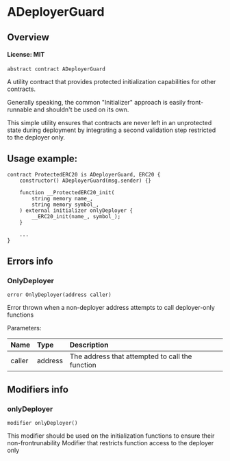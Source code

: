 # ADeployerGuard

## Overview

#### License: MIT

```solidity
abstract contract ADeployerGuard
```

A utility contract that provides protected initialization capabilities for other contracts.

Generally speaking, the common "Initializer" approach is easily front-runnable and shouldn't be used on its own.

This simple utility ensures that contracts are never left in an unprotected state during deployment by
integrating a second validation step restricted to the deployer only.

## Usage example:

```
contract ProtectedERC20 is ADeployerGuard, ERC20 {
    constructor() ADeployerGuard(msg.sender) {}

    function __ProtectedERC20_init(
        string memory name_,
        string memory symbol_,
    ) external initializer onlyDeployer {
        __ERC20_init(name_, symbol_);
    }

    ...
}
```
## Errors info

### OnlyDeployer

```solidity
error OnlyDeployer(address caller)
```

Error thrown when a non-deployer address attempts to call deployer-only functions


Parameters:

| Name   | Type    | Description                                     |
| :----- | :------ | :---------------------------------------------- |
| caller | address | The address that attempted to call the function |

## Modifiers info

### onlyDeployer

```solidity
modifier onlyDeployer()
```

This modifier should be used on the initialization functions
to ensure their non-frontrunability
Modifier that restricts function access to the deployer only
